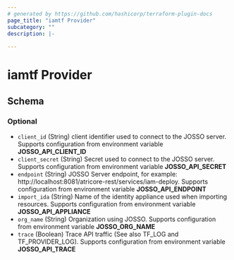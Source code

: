 ```yaml
---
# generated by https://github.com/hashicorp/terraform-plugin-docs
page_title: "iamtf Provider"
subcategory: ""
description: |-
  
---
```


# iamtf Provider





<!-- schema generated by tfplugindocs -->
## Schema

### Optional

- `client_id` (String) client identifier used to connect to the JOSSO server. Supports configuration from environment variable **JOSSO_API_CLIENT_ID**
- `client_secret` (String) Secret used to connect to the JOSSO server. Supports configuration from environment variable **JOSSO_API_SECRET**
- `endpoint` (String) JOSSO Server endpoint, for example: http://localhost:8081/atricore-rest/services/iam-deploy. Supports configuration from environment variable **JOSSO_API_ENDPOINT**
- `import_ida` (String) Name of the identity appliance used when importing resources. Supports configuration from environment variable **JOSSO_API_APPLIANCE**
- `org_name` (String) Organization using JOSSO. Supports configuration from environment variable **JOSSO_ORG_NAME**
- `trace` (Boolean) Trace API traffic (See also TF_LOG and TF_PROVIDER_LOG).  Supports configuration from environment variable **JOSSO_API_TRACE**
